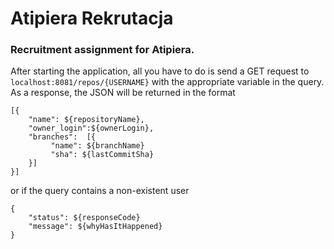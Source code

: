 # Atipiera  Rekrutacja

### Recruitment assignment for Atipiera.

After starting the application, all you have to do is send a GET request to `localhost:8081/repos/{USERNAME}` 
with the appropriate variable in the query. 
As a response, the JSON will be returned in the format 
```
[{
    "name": ${repositoryName},
    "owner_login":${ownerLogin},
    "branches":  [{
         "name": ${branchName}
         "sha": ${lastCommitSha}
    }]
}]
```
or if the query contains a non-existent user 
```
{
    "status": ${responseCode}
    "message": ${whyHasItHappened}
}
```
